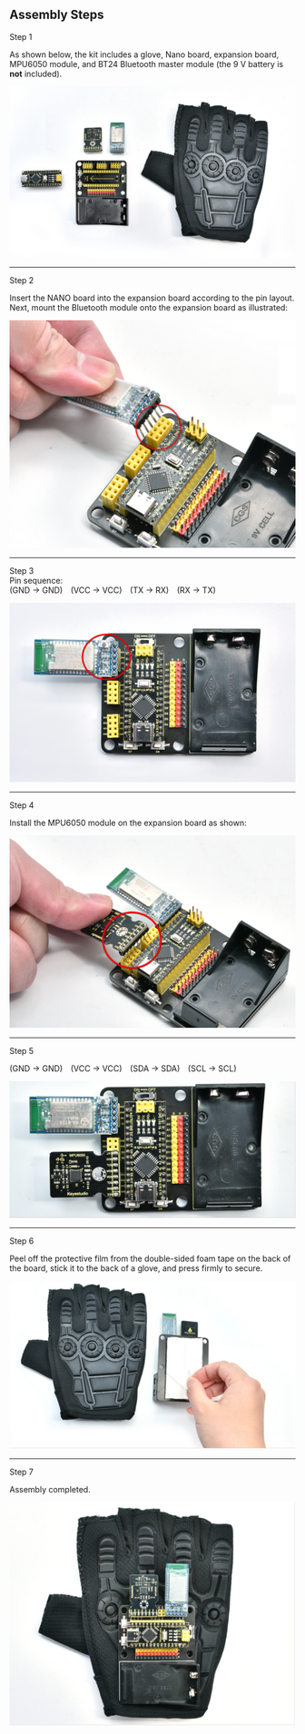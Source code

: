
## Assembly Steps

Step 1  

As shown below, the kit includes a glove, Nano board, expansion board, MPU6050 module, and BT24 Bluetooth master module (the 9 V battery is **not** included).  

![img](./index_img/new(75).png)

------

Step 2  

Insert the NANO board into the expansion board according to the pin layout.  
Next, mount the Bluetooth module onto the expansion board as illustrated:  

![img](./index_img/new(76).png)

------

Step 3  
Pin sequence:  
(GND → GND) (VCC → VCC) (TX → RX) (RX → TX)  

![img](./index_img/new(77).png)

------

Step 4  

Install the MPU6050 module on the expansion board as shown:  

![img](./index_img/new(78).png)

------

Step 5  

(GND → GND) (VCC → VCC) (SDA → SDA) (SCL → SCL)  

![img](./index_img/new(79).png)

------

Step 6  

Peel off the protective film from the double-sided foam tape on the back of the board, stick it to the back of a glove, and press firmly to secure.  

![img](./index_img/new(80).png)

------

Step 7  

Assembly completed.  

![img](./index_img/new(81).png)

